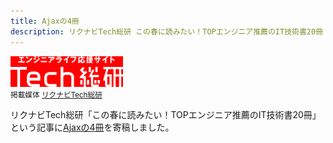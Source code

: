```yaml
---
title: Ajaxの4冊
description: リクナビTech総研 この春に読みたい！TOPエンジニア推薦のIT技術書20冊
---
```


![](/images/posts/activity/2006-04-19-learning-ajax/tech-logo.gif)  
<small>掲載媒体 [リクナビTech総研](http://next.rikunabi.com/tech/)</small>

リクナビTech総研「この春に読みたい！TOPエンジニア推薦のIT技術書20冊」という記事に[Ajaxの4冊](http://next.rikunabi.com/tech/docs/ct_s03600.jsp?p=000791)を寄稿しました。
